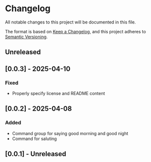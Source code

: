 # Changelog

All notable changes to this project will be documented in this file.

The format is based on [Keep a Changelog](https://keepachangelog.com/en/1.1.0/),
and this project adheres to [Semantic Versioning](https://semver.org/spec/v2.0.0.html).

## Unreleased

## [0.0.3] - 2025-04-10

### Fixed

- Properly specify license and README content

## [0.0.2] - 2025-04-08

### Added

- Command group for saying good morning and good night
- Command for saluting

## [0.0.1] - Unreleased
